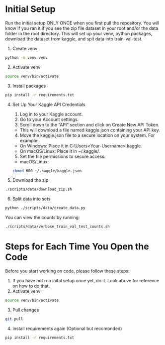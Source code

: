 
# Initial Setup

Run the initial setup ONLY ONCE when you first pull the repository. You will know if you ran it if you see the zip file dataset in your root and/or the data folder in the root directory. This will set up your venv, python packages, download the dataset from kaggle, and spit data into train-val-test.

1. Create venv

```bash
python -m venv venv
```

2. Activate venv
```bash
source venv/bin/activate
```

3. Install packages
```bash
pip install -r requirements.txt
```

4. Set Up Your Kaggle API Credentials

	1.	Log in to your Kaggle account.
	2.	Go to your Account settings.
	3.	Scroll down to the “API” section and click on Create New API Token.
	- This will download a file named kaggle.json containing your API key.
	4.	Move the kaggle.json file to a secure location on your system. For example:
	- On Windows: Place it in C:\Users\<Your-Username>\.kaggle\.
	- On macOS/Linux: Place it in ~/.kaggle/.
	5.	Set the file permissions to secure access:
	- macOS/Linux:

	```bash
	chmod 600 ~/.kaggle/kaggle.json
	```

5. Download the zip

```bash
./scripts/data/download_zip.sh
```

6. Split data into sets

```bash
python ./scripts/data/create_data.py
```

You can view the counts by running:

```bash
./scripts/data/verbose_train_val_test_counts.sh
```

# Steps for Each Time You Open the Code

Before you start working on code, please follow these steps:

1. If you have not run inital setup once yet, do it. Look above for reference on how to do that.
2. Activate venv
```bash
source venv/bin/activate
```
3. Pull changes

```bash
git pull
```

4. Install requirements again (Optional but recomonded)
```bash
pip install -r requirements.txt
```